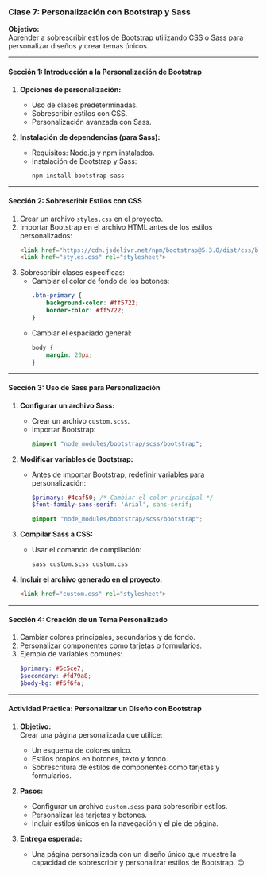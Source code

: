 ### Clase 7: Personalización con Bootstrap y Sass

**Objetivo:**  
Aprender a sobrescribir estilos de Bootstrap utilizando CSS o Sass para personalizar diseños y crear temas únicos.

---

#### **Sección 1: Introducción a la Personalización de Bootstrap**
1. **Opciones de personalización:**
   - Uso de clases predeterminadas.
   - Sobrescribir estilos con CSS.
   - Personalización avanzada con Sass.

2. **Instalación de dependencias (para Sass):**
   - Requisitos: Node.js y npm instalados.
   - Instalación de Bootstrap y Sass:
     ```bash
     npm install bootstrap sass
     ```

---

#### **Sección 2: Sobrescribir Estilos con CSS**
1. Crear un archivo `styles.css` en el proyecto.
2. Importar Bootstrap en el archivo HTML antes de los estilos personalizados:
   ```html
   <link href="https://cdn.jsdelivr.net/npm/bootstrap@5.3.0/dist/css/bootstrap.min.css" rel="stylesheet">
   <link href="styles.css" rel="stylesheet">
   ```
3. Sobrescribir clases específicas:
   - Cambiar el color de fondo de los botones:
     ```css
     .btn-primary {
         background-color: #ff5722;
         border-color: #ff5722;
     }
     ```
   - Cambiar el espaciado general:
     ```css
     body {
         margin: 20px;
     }
     ```

---

#### **Sección 3: Uso de Sass para Personalización**
1. **Configurar un archivo Sass:**
   - Crear un archivo `custom.scss`.
   - Importar Bootstrap:
     ```scss
     @import "node_modules/bootstrap/scss/bootstrap";
     ```

2. **Modificar variables de Bootstrap:**
   - Antes de importar Bootstrap, redefinir variables para personalización:
     ```scss
     $primary: #4caf50; /* Cambiar el color principal */
     $font-family-sans-serif: 'Arial', sans-serif;

     @import "node_modules/bootstrap/scss/bootstrap";
     ```

3. **Compilar Sass a CSS:**
   - Usar el comando de compilación:
     ```bash
     sass custom.scss custom.css
     ```

4. **Incluir el archivo generado en el proyecto:**
   ```html
   <link href="custom.css" rel="stylesheet">
   ```

---

#### **Sección 4: Creación de un Tema Personalizado**
1. Cambiar colores principales, secundarios y de fondo.
2. Personalizar componentes como tarjetas o formularios.
3. Ejemplo de variables comunes:
   ```scss
   $primary: #6c5ce7;
   $secondary: #fd79a8;
   $body-bg: #f5f6fa;
   ```

---

#### **Actividad Práctica: Personalizar un Diseño con Bootstrap**
1. **Objetivo:**  
   Crear una página personalizada que utilice:
   - Un esquema de colores único.
   - Estilos propios en botones, texto y fondo.
   - Sobrescritura de estilos de componentes como tarjetas y formularios.

2. **Pasos:**
   - Configurar un archivo `custom.scss` para sobrescribir estilos.
   - Personalizar las tarjetas y botones.
   - Incluir estilos únicos en la navegación y el pie de página.

3. **Entrega esperada:**  
   - Una página personalizada con un diseño único que muestre la capacidad de sobrescribir y personalizar estilos de Bootstrap. 😊